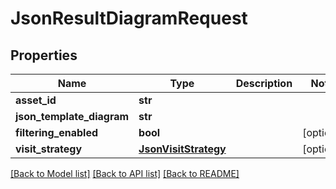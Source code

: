 # JsonResultDiagramRequest

## Properties
Name | Type | Description | Notes
------------ | ------------- | ------------- | -------------
**asset_id** | **str** |  | 
**json_template_diagram** | **str** |  | 
**filtering_enabled** | **bool** |  | [optional] 
**visit_strategy** | [**JsonVisitStrategy**](JsonVisitStrategy.md) |  | [optional] 

[[Back to Model list]](../README.md#documentation-for-models) [[Back to API list]](../README.md#documentation-for-api-endpoints) [[Back to README]](../README.md)


